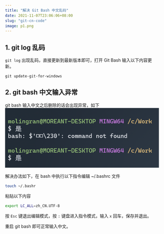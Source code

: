 ```yaml
---
title: "解决 Git Bash 中文乱码"
date: 2021-11-07T23:06:06+08:00
slug: "git-cn-code"
image: p1.png
---
```



## 1. git log 乱码
`git log` 出现乱码，直接更新到最新版本即可，打开 Git Bash 输入以下内容更新。  

```
git update-git-for-windows
```


## 2. git bash 中文输入异常  

git bash 输入中文之后删除的话会出现异常，如下  
![](p1.png)

解决办法如下，在 bash 中执行以下指令编辑 ~/.bashrc 文件
```bash
touch ~/.bashr
```
粘贴以下内容
```bash
export LC_ALL=zh_CN.UTF-8
```
按 `Esc` 键退出编辑模式，按 `:` 键盘进入指令模式，输入 `x` 回车，保存并退出。  

重启 git bash 即可正常输入中文。
